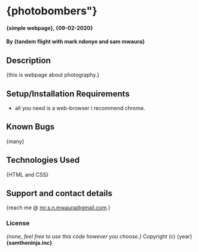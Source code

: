 # {photobombers"}
#### {simple webpage}, {09-02-2020}
#### By **{tandem flight with mark ndonye and sam mwaura}**
## Description
{this is webpage about photography.}
## Setup/Installation Requirements
* all you need is a web-browser i recommend chrome.
## Known Bugs
{many}
## Technologies Used
{HTML and CSS}
## Support and contact details
{reach me @ mr.s.n.mwaura@gmail.com.}
### License
*{none, feel free to use this code however you choose.}*
Copyright (c) {year} **{samtheninja.inc}**